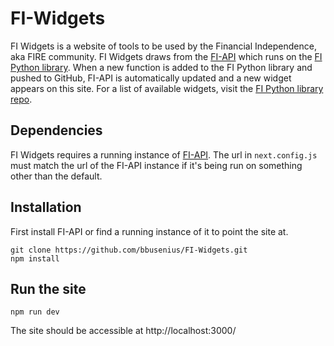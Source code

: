 # FI-Widgets
FI Widgets is a website of tools to be used by the Financial Independence, aka FIRE community. FI Widgets draws from the [FI-API](https://github.com/bbusenius/FI-API) which runs on the [FI Python library](https://github.com/bbusenius/FI). When a new function is added to the FI Python library and pushed to GitHub, FI-API is automatically updated and a new widget appears on this site. For a list of available widgets, visit the [FI Python library repo](https://github.com/bbusenius/FI#using). 

## Dependencies
FI Widgets requires a running instance of [FI-API](https://github.com/bbusenius/FI-API). The url in `next.config.js` must match the url of the FI-API instance if it's being run on something other than the default.

## Installation
First install FI-API or find a running instance of it to point the site at.
```
git clone https://github.com/bbusenius/FI-Widgets.git
npm install
```

## Run the site
```
npm run dev
```
The site should be accessible at http://localhost:3000/
